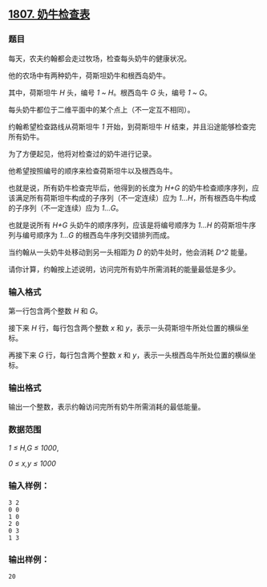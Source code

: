 ## [1807. 奶牛检查表](https://www.acwing.com/problem/content/1809/)

### 题目

每天，农夫约翰都会走过牧场，检查每头奶牛的健康状况。

他的农场中有两种奶牛，荷斯坦奶牛和根西岛奶牛。

其中，荷斯坦牛 *H* 头，编号 *1 ~ H*。根西岛牛 *G* 头，编号 *1 ~ G*。

每头奶牛都位于二维平面中的某个点上（不一定互不相同）。

约翰希望检查路线从荷斯坦牛 *1* 开始，到荷斯坦牛 *H* 结束，并且沿途能够检查完所有奶牛。

为了方便起见，他将对检查过的奶牛进行记录。

他希望按照编号的顺序来检查荷斯坦牛以及根西岛牛。

也就是说，所有奶牛检查完毕后，他得到的长度为 *H+G* 的奶牛检查顺序序列，应该满足所有荷斯坦牛构成的子序列（不一定连续）应为 *1…H*，所有根西岛牛构成的子序列（不一定连续）应为 *1…G*。

也就是说所有 *H+G* 头奶牛的顺序序列，应该是将编号顺序为 *1…H* 的荷斯坦牛序列与编号顺序为 *1…G* 的根西岛牛序列交错排列而成。

当约翰从一头奶牛处移动到另一头相距为 *D* 的奶牛处时，他会消耗 *D^2* 能量。

请你计算，约翰按上述说明，访问完所有奶牛所需消耗的能量最低是多少。

### 输入格式

第一行包含两个整数 *H* 和 *G*。

接下来 *H* 行，每行包含两个整数 *x* 和 *y*，表示一头荷斯坦牛所处位置的横纵坐标。

再接下来 *G* 行，每行包含两个整数 *x* 和 *y*，表示一头根西岛牛所处位置的横纵坐标。

### 输出格式

输出一个整数，表示约翰访问完所有奶牛所需消耗的最低能量。

### 数据范围

*1 ≤ H,G ≤ 1000*,

*0 ≤ x,y ≤ 1000*

### 输入样例：

```
3 2
0 0
1 0
2 0
0 3
1 3
```

### 输出样例：

```
20
```
